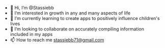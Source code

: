 - 👋 Hi, I’m @Stassiebb
- 👀 I’m interested in growth in any and many aspects of life
- 🌱 I’m currently learning to create apps to positively influence children's lives
- 💞️ I’m looking to collaborate on accurately compiling information included in my apps
- 📫 How to reach me stassiebb71@gmail.com 

<!---
Stassiebb/Stassiebb is a ✨ special ✨ repository because its `README.md` (this file) appears on your GitHub profile.
You can click the Preview link to take a look at your changes.
--->
